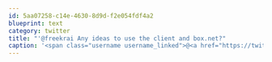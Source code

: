 ```yaml
---
id: 5aa07258-c14e-4630-8d9d-f2e054fdf4a2
blueprint: text
category: twitter
title: "'@freekrai Any ideas to use the client and box.net?"
caption: '<span class="username username_linked">@<a href="https://twitter.com/freekrai" title="Roger Stringer">freekrai</a></span> Any ideas to use the client and box.net?'
---
```

